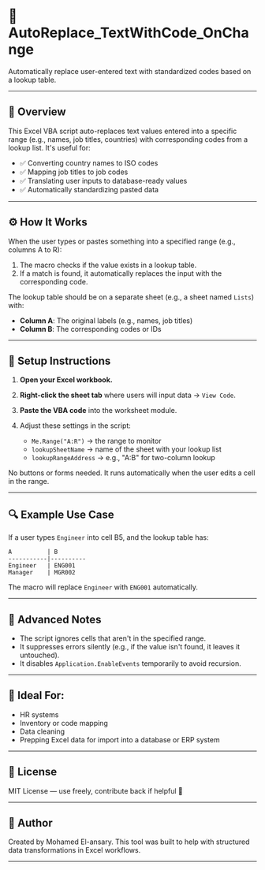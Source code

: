 # 🔄 AutoReplace\_TextWithCode\_OnChange

Automatically replace user-entered text with standardized codes based on a lookup table.

---

## 📌 Overview

This Excel VBA script auto-replaces text values entered into a specific range (e.g., names, job titles, countries) with corresponding codes from a lookup list. It's useful for:

* ✅ Converting country names to ISO codes
* ✅ Mapping job titles to job codes
* ✅ Translating user inputs to database-ready values
* ✅ Automatically standardizing pasted data

---

## ⚙️ How It Works

When the user types or pastes something into a specified range (e.g., columns A to R):

1. The macro checks if the value exists in a lookup table.
2. If a match is found, it automatically replaces the input with the corresponding code.

The lookup table should be on a separate sheet (e.g., a sheet named `Lists`) with:

* **Column A**: The original labels (e.g., names, job titles)
* **Column B**: The corresponding codes or IDs

---

## 📂 Setup Instructions

1. **Open your Excel workbook.**
2. **Right-click the sheet tab** where users will input data → `View Code`.
3. **Paste the VBA code** into the worksheet module.
4. Adjust these settings in the script:

   * `Me.Range("A:R")` → the range to monitor
   * `lookupSheetName` → name of the sheet with your lookup list
   * `lookupRangeAddress` → e.g., "A\:B" for two-column lookup

No buttons or forms needed. It runs automatically when the user edits a cell in the range.

---

## 🔍 Example Use Case

If a user types `Engineer` into cell B5, and the lookup table has:

```
A          | B
-----------|----------
Engineer   | ENG001
Manager    | MGR002
```

The macro will replace `Engineer` with `ENG001` automatically.

---

## 🧠 Advanced Notes

* The script ignores cells that aren't in the specified range.
* It suppresses errors silently (e.g., if the value isn't found, it leaves it untouched).
* It disables `Application.EnableEvents` temporarily to avoid recursion.

---

## 🚀 Ideal For:

* HR systems
* Inventory or code mapping
* Data cleaning
* Prepping Excel data for import into a database or ERP system

---

## 📄 License

MIT License — use freely, contribute back if helpful 💙

---

## 👏 Author

Created by Mohamed El-ansary. This tool was built to help with structured data transformations in Excel workflows.

---
